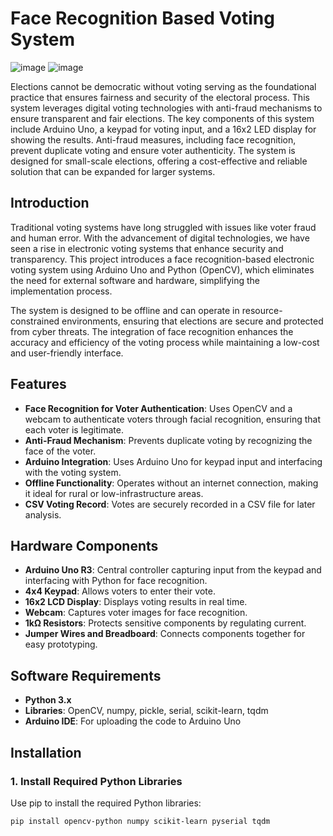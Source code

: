 # Face Recognition Based Voting System

![image](https://github.com/user-attachments/assets/f7b2202e-2705-4d32-8e9c-af53b3db6cf9)
![image](https://github.com/user-attachments/assets/aada28b7-31dc-47ef-9a67-85f2cd1e5e43)


Elections cannot be democratic without voting serving as the foundational practice that ensures fairness and security of the electoral process. This system leverages digital voting technologies with anti-fraud mechanisms to ensure transparent and fair elections. The key components of this system include Arduino Uno, a keypad for voting input, and a 16x2 LED display for showing the results. Anti-fraud measures, including face recognition, prevent duplicate voting and ensure voter authenticity. The system is designed for small-scale elections, offering a cost-effective and reliable solution that can be expanded for larger systems.



## Introduction

Traditional voting systems have long struggled with issues like voter fraud and human error. With the advancement of digital technologies, we have seen a rise in electronic voting systems that enhance security and transparency. This project introduces a face recognition-based electronic voting system using Arduino Uno and Python (OpenCV), which eliminates the need for external software and hardware, simplifying the implementation process.

The system is designed to be offline and can operate in resource-constrained environments, ensuring that elections are secure and protected from cyber threats. The integration of face recognition enhances the accuracy and efficiency of the voting process while maintaining a low-cost and user-friendly interface.

## Features

- **Face Recognition for Voter Authentication**: Uses OpenCV and a webcam to authenticate voters through facial recognition, ensuring that each voter is legitimate.
- **Anti-Fraud Mechanism**: Prevents duplicate voting by recognizing the face of the voter.
- **Arduino Integration**: Uses Arduino Uno for keypad input and interfacing with the voting system.
- **Offline Functionality**: Operates without an internet connection, making it ideal for rural or low-infrastructure areas.
- **CSV Voting Record**: Votes are securely recorded in a CSV file for later analysis.

## Hardware Components

- **Arduino Uno R3**: Central controller capturing input from the keypad and interfacing with Python for face recognition.
- **4x4 Keypad**: Allows voters to enter their vote.
- **16x2 LCD Display**: Displays voting results in real time.
- **Webcam**: Captures voter images for face recognition.
- **1kΩ Resistors**: Protects sensitive components by regulating current.
- **Jumper Wires and Breadboard**: Connects components together for easy prototyping.

## Software Requirements

- **Python 3.x**
- **Libraries**: OpenCV, numpy, pickle, serial, scikit-learn, tqdm
- **Arduino IDE**: For uploading the code to Arduino Uno

## Installation

### 1. Install Required Python Libraries

Use pip to install the required Python libraries:

```bash
pip install opencv-python numpy scikit-learn pyserial tqdm
